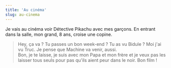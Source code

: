 ```yaml
---
title: 'Au cinéma'
slug: au-cinema
---
```


Je vais au cinéma voir Détective Pikachu avec mes garçons. En entrant dans la salle, mon grand, 8 ans, croise une copine.

<!-- more -->

> Hey, ça va ? Tu passes un bon week-end ? Tu as vu Bidule ? Moi j'ai vu Truc. Je pense que Machine va venir, aussi.  
> Bon, je te laisse, je suis avec mon Papa et mon frère et je veux pas les laisser tous seuls pour pas qu'ils aient peur dans le noir. Bon film !
